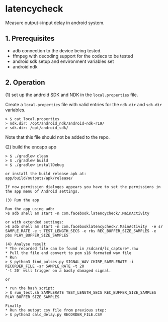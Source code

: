 # latencycheck
Measure output->input delay in android system.


## 1. Prerequisites

* adb connection to the device being tested.
* ffmpeg with decoding support for the codecs to be tested
* android sdk setup and environment variables set
* android ndk

## 2. Operation

(1) set up the android SDK and NDK in the `local.properties` file.

Create a `local.properties` file with valid entries for the `ndk.dir` and
`sdk.dir` variables.

```
> $ cat local.properties
> ndk.dir: /opt/android_ndk/android-ndk-r19/
> sdk.dir: /opt/android_sdk/
```

Note that this file should not be added to the repo.

(2) build the encapp app

```
> $ ./gradlew clean
> $ ./gradlew build
> $ ./gradlew installDebug

or install the build release apk at:
app/build/outputs/apk/release/

If now permission dialoges appears you have to set the permissions in the app menu of Android settings.

(3) Run the app

Run the app using adb:
>$ adb shell am start -n com.facebook.latencycheck/.MainActivity 

or with extended settings:
>$ adb shell am start -n com.facebooklatencycheck/.MainActivity  -e sr SAMPLE_RATE -e t TEST_LENGTH_SECS -e rbs REC_BUFFER_SIZE_SAMPLES -e pbs PLAY_BUFFER_SIZE_SAMPLES

(4) Analyse result
* The recorded file can be found in /sdcard/lc_capture*.raw
* Pull the file and convert to pcm s16 formated wav file
* Run 
> $ python3 find_pulses.py SIGNAL_WAV CHIRP_SAMPLERATE -i RECORDER_FILE -sr SAMPLE_RATE -t 20
'-t 20' will trigger on a badly damaged signal.

or

* run the bash script:
> $ run_test.sh SAMPLERATE TEST_LENGTH_SECS REC_BUFFER_SIZE_SAMPLES PLAY_BUFFER_SIZE_SAMPLES

Finally
* Run the output csv file from previous step:
> $ python3 calc_delay.py RECORDER_FILE.CSV

 


